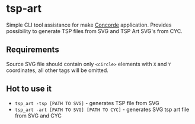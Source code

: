 # tsp-art

Simple CLI tool assistance for make [Concorde](https://www.tsp.gatech.edu/index.html) application.
Provides possibility to generate TSP files from SVG and TSP Art SVG's from CYC.

## Requirements

Source SVG file should contain only `<circle>` elements with `X` and `Y` coordinates, all other tags will be omitted.

## Hot to use it

- `tsp_art -tsp [PATH TO SVG]` - generates TSP file from SVG
- `tsp_art -art [PATH TO SVG] [PATH TO CYC]` - generates SVG tsp art file from SVG and CYC
